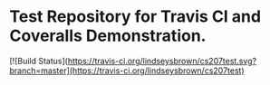 # Test Repository for Travis CI and Coveralls Demonstration.

[![Build Status](https://travis-ci.org/lindseysbrown/cs207test.svg?branch=master](https://travis-ci.org/lindseysbrown/cs207test)

